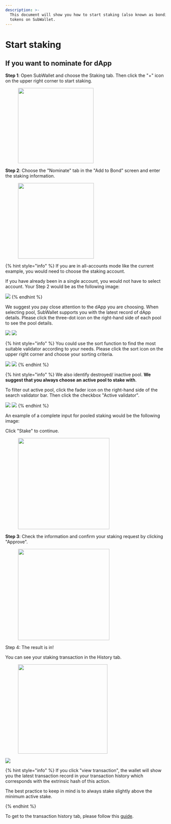 ```yaml
---
description: >-
  This document will show you how to start staking (also known as bonding)
  tokens on SubWallet.
---
```


# Start staking

## If you want to nominate for dApp

**Step 1**: Open SubWallet and choose the Staking tab. Then click the "+" icon on the upper right corner to start staking.&#x20;

<div align="left">

<figure><img src="../../../.gitbook/assets/image (429).png" alt="" width="237"><figcaption></figcaption></figure>

</div>

**Step 2**: Choose the "Nominate" tab in the "Add to Bond" screen and enter the staking information.&#x20;

<div align="left">

<figure><img src="../../../.gitbook/assets/image (430).png" alt="" width="238"><figcaption></figcaption></figure>

</div>

{% hint style="info" %}
If you are in all-accounts mode like the current example, you would need to choose the staking account.&#x20;

If you have already been in a single account, you would not have to select account. Your Step 2 would be as the following image:

![](<../../../.gitbook/assets/image (155) (1) (1) (1).png>)
{% endhint %}

We suggest you pay close attention to the dApp you are choosing. When selecting pool, SubWallet supports you with the latest record of dApp details. Please click the three-dot icon on the right-hand side of each pool to see the pool details.

![](<../../../.gitbook/assets/image (171) (2).png>) ![](<../../../.gitbook/assets/image (162) (2).png>)

{% hint style="info" %}
You could use the sort function to find the most suitable validator according to your needs. Please click the sort icon on the upper right corner and choose your sorting criteria.&#x20;

![](<../../../.gitbook/assets/image (184) (1) (1).png>) ![](<../../../.gitbook/assets/image (156) (1) (1).png>)
{% endhint %}

{% hint style="info" %}
We also identify destroyed/ inactive pool. **We suggest that you always choose an active pool to stake with**.&#x20;

To filter out active pool, click the fader icon on the right-hand side of the search validator bar. Then click the checkbox "Active validator".&#x20;

![](<../../../.gitbook/assets/image (179) (1) (1).png>) ![](<../../../.gitbook/assets/image (178) (1) (1).png>)
{% endhint %}

An example of a complete input for pooled staking would be the following image:

Click "Stake" to continue.

<div align="left">

<figure><img src="../../../.gitbook/assets/image (416).png" alt="" width="287"><figcaption></figcaption></figure>

</div>

**Step 3**: Check the information and confirm your staking request by clicking "Approve".&#x20;

<div align="left">

<figure><img src="../../../.gitbook/assets/image (417).png" alt="" width="287"><figcaption></figcaption></figure>

</div>

Step 4: The result is in!

You can see your staking transaction in the History tab.

<div align="left">

<figure><img src="../../../.gitbook/assets/image (418).png" alt="" width="281"><figcaption></figcaption></figure>

</div>

![](<../../../.gitbook/assets/image (395).png>)

{% hint style="info" %}
If you click "view transaction", the wallet will show you the latest transaction record in your transaction history which corresponds with the extrinsic hash of this action.&#x20;

The best practice to keep in mind is to always stake slightly above the minimum active stake.&#x20;


{% endhint %}

To get to the transaction history tab, please follow this [guide](../../view-transaction-history.md).

